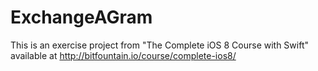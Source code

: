 ExchangeAGram
=============

This is an exercise project from "The Complete iOS 8 Course with Swift" available at http://bitfountain.io/course/complete-ios8/
